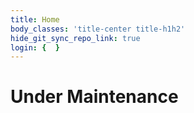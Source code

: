 ```yaml
---
title: Home
body_classes: 'title-center title-h1h2'
hide_git_sync_repo_link: true
login: {  }
---
```


# Under Maintenance
